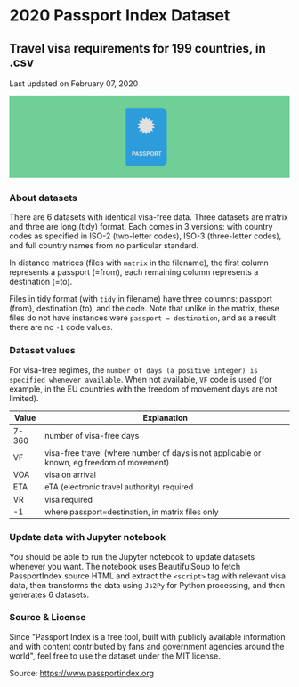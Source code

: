 # 2020 Passport Index Dataset
## Travel visa requirements for 199 countries, in .csv
Last updated on February 07, 2020

![Passport](passport.png)

### About datasets

There are 6 datasets with identical visa-free data. Three datasets are matrix and three are long (tidy) format. Each comes in 3 versions: with country codes as specified in ISO-2 (two-letter codes), ISO-3 (three-letter codes), and full country names from no particular standard.

In distance matrices (files with `matrix` in the filename), the first column represents a passport (=from), each remaining column represents a destination (=to).

Files in tidy format (with `tidy` in filename) have three columns: passport (from), destination (to), and the code. Note that unlike in the matrix, these files do not have instances were `passport = destination`, and as a result there are no `-1` code values.

### Dataset values

For visa-free regimes, the `number of days (a positive integer) is specified whenever available`. When not available, `VF` code is used (for example, in the EU countries with the freedom of movement days are not limited).

| Value | Explanation |
|---|---|
|7-360| number of visa-free days|
|VF| visa-free travel (where number of days is not applicable or known, eg freedom of movement)|
|VOA| visa on arrival|
|ETA| eTA (electronic travel authority) required|
|VR| visa required|
|-1| where passport=destination, in matrix files only|

### Update data with Jupyter notebook
You should be able to run the Jupyter notebook to update datasets whenever you want. The notebook uses BeautifulSoup to fetch PassportIndex source HTML and extract the `<script>` tag with relevant visa data, then transforms the data using `Js2Py` for Python processing, and then generates 6 datasets.

### Source & License
Since "Passport Index is a free tool, built with publicly available information and with content contributed by fans and government agencies around the world", feel free to use the dataset under the MIT license.

Source: https://www.passportindex.org
